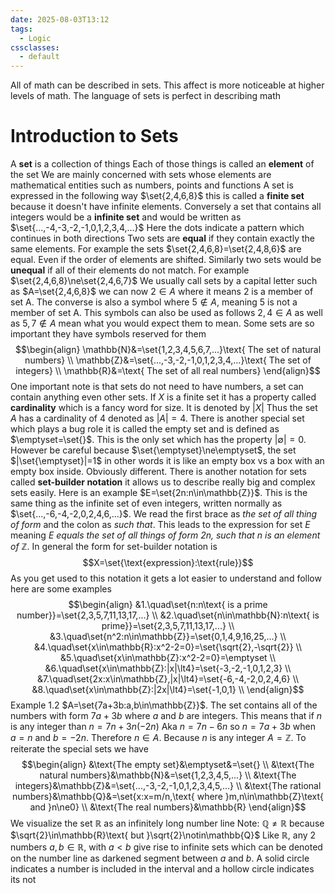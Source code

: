 ```yaml
---
date: 2025-08-03T13:12
tags:
  - Logic
cssclasses:
  - default
---
```

All of math can be described in sets. This affect is more noticeable at higher levels of math. The language of sets is perfect in describing math

# Introduction to Sets
A **set** is a collection of things
Each of those things is called an **element** of the set
We are mainly concerned with sets whose elements are mathematical entities such as numbers, points and functions
A set is expressed in the following way $\set{2,4,6,8}$ this is called a **finite set** because it doesn't have infinite elements. Conversely a set that contains all integers would be a **infinite set** and would be written as $\set{...,-4,-3,-2,-1,0,1,2,3,4,...}$
Here the dots indicate a pattern which continues in both directions
Two sets are **equal** if they contain exactly the same elements. For example the sets $\set{2,4,6,8}=\set{2,4,8,6}$ are equal. Even if the order of elements are shifted. Similarly two sets would be **unequal** if all of their elements do not match. For example $\set{2,4,6,8}\ne\set{2,4,6,7}$ 
We usually call sets by a capital letter such as $A=\set{2,4,6,8}$ we can now $2\in A$ where it means 2 is a member of set A. The converse is also a symbol where $5\notin A$, meaning 5 is not a member of set A. This symbols can also be used as follows $2,4\in A$ as well as $5,7\notin A$ mean what you would expect them to mean.
Some sets are so important they have symbols reserved for them
$$\begin{align}
\mathbb{N}&=\set{1,2,3,4,5,6,7,...}\text{ The set of natural numbers} \\
\mathbb{Z}&=\set{...,-3,-2,-1,0,1,2,3,4,...}\text{ The set of integers} \\
\mathbb{R}&=\text{ The set of all real numbers}
\end{align}$$
One important note is that sets do not need to have numbers, a set can contain anything even other sets.
If $X$ is a finite set it has a property called **cardinality** which is a fancy word for size. It is denoted by $|X|$ Thus the set $A$ has a cardinality of 4 denoted as $|A|=4$. There is another special set which plays a bug role it is called the empty set and is defined as $\emptyset=\set{}$. This is the only set which has the property $|\emptyset|=0$. However be careful because $\set{\emptyset}\ne\emptyset$, the set $|\set{\emptyset}|=1$ in other words it is like an empty box vs a box with an empty box inside. Obviously different.
There is another notation for sets called **set-builder notation** it allows us to describe really big and complex sets easily. Here is an example $E=\set{2n:n\in\mathbb{Z}}$. This is the same thing as the infinite set of even integers, written normally as $\set{...,-6,-4,-2,0,2,4,6,...}$. We read the first brace as *the set of all thing of form* and the colon as *such that*. This leads to the expression for set $E$ meaning *E equals the set of all things of form $2n$, such that $n$ is an element of $\mathbb{Z}$*. In general the form for set-builder notation is $$X=\set{\text{expression}:\text{rule}}$$
As you get used to this notation it gets a lot easier to understand and follow here are some examples
$$\begin{align}
&1.\quad\set{n:n\text{ is a prime number}}=\set{2,3,5,7,11,13,17,...} \\
&2.\quad\set{n\in\mathbb{N}:n\text{ is prime}}=\set{2,3,5,7,11,13,17,...} \\
&3.\quad\set{n^2:n\in\mathbb{Z}}=\set{0,1,4,9,16,25,...} \\
&4.\quad\set{x\in\mathbb{R}:x^2-2=0}=\set{\sqrt{2},-\sqrt{2}} \\
&5.\quad\set{x\in\mathbb{Z}:x^2-2=0}=\emptyset \\
&6.\quad\set{x\in\mathbb{Z}:|x|\lt4}=\set{-3,-2,-1,0,1,2,3} \\
&7.\quad\set{2x:x\in\mathbb{Z},|x|\lt4}=\set{-6,-4,-2,0,2,4,6} \\
&8.\quad\set{x\in\mathbb{Z}:|2x|\lt4}=\set{-1,0,1} \\
\end{align}$$
Example 1.2
$A=\set{7a+3b:a,b\in\mathbb{Z}}$.
The set contains all of the numbers with form $7a+3b$ where $a$ and $b$ are integers. This means that if $n$ is any integer than $n=7n+3n(-2n)$ Aka $n=7n-6n$ so $n=7a+3b$ when $a=n$ and $b=-2n$. Therefore $n\in A$. Because $n$ is any integer $A=\mathbb{Z}$. 
To reiterate the special sets we have
$$\begin{align}
&\text{The empty set}&\emptyset&=\set{} \\
&\text{The natural numbers}&\mathbb{N}&=\set{1,2,3,4,5,...} \\
&\text{The integers}&\mathbb{Z}&=\set{...,-3,-2,-1,0,1,2,3,4,5,...} \\
&\text{The rational numbers}&\mathbb{Q}&=\set{x:x=m/n,\text{ where }m,n\in\mathbb{Z}\text{ and }n\ne0} \\
&\text{The real numbers}&\mathbb{R}
\end{align}$$
We visualize the set $\mathbb{R}$ as an infinitely long number line
Note: $\mathbb{Q}\ne\mathbb{R}$ because $\sqrt{2}\in\mathbb{R}\text{ but }\sqrt{2}\notin\mathbb{Q}$
Like $\mathbb{R}$, any 2 numbers $a,b\in\mathbb{R}$, with $a<b$ give rise to infinite sets which can be denoted on the number line as darkened segment between $a\text{ and }b$. A solid circle indicates a number is included in the interval and a hollow circle indicates its not
